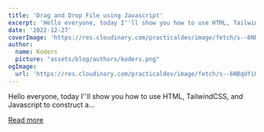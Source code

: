```yaml
---
title: 'Drag and Drop File using Javascript'
excerpt: 'Hello everyone, today I''ll show you how to use HTML, TailwindCSS, and Javascript to construct a...'
date: '2022-12-27'
coverImage: 'https://res.cloudinary.com/practicaldev/image/fetch/s--6NBqUfiO--/c_imagga_scale,f_auto,fl_progressive,h_420,q_auto,w_1000/https://dev-to-uploads.s3.amazonaws.com/uploads/articles/yzaf91bmpjxxtxp0ssz3.png'
author:
  name: Koders
  picture: "assets/blog/authors/koders.png"
ogImage:
  url: 'https://res.cloudinary.com/practicaldev/image/fetch/s--6NBqUfiO--/c_imagga_scale,f_auto,fl_progressive,h_420,q_auto,w_1000/https://dev-to-uploads.s3.amazonaws.com/uploads/articles/yzaf91bmpjxxtxp0ssz3.png'
---
```


Hello everyone, today I''ll show you how to use HTML, TailwindCSS, and Javascript to construct a...

[Read more](https://dev.to/shubhamtiwari909/drag-and-drop-file-using-javascript-2h99)
